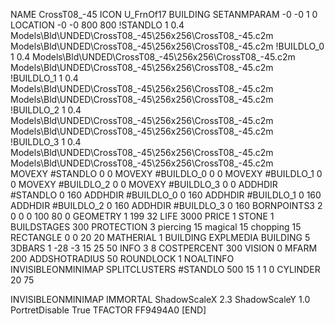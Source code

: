 NAME CrossT08_-45 
ICON U_FrnOf17
BUILDING
SETANMPARAM -0 -0 1 0
LOCATION -0 -0 800 800
!STANDLO      1 0.4 Models\Bld\UNDED\CrossT08_-45\256x256\CrossT08_-45.c2m  Models\Bld\UNDED\CrossT08_-45\256x256\CrossT08_-45.c2m 
!BUILDLO_0    1 0.4  Models\Bld\UNDED\CrossT08_-45\256x256\CrossT08_-45.c2m  Models\Bld\UNDED\CrossT08_-45\256x256\CrossT08_-45.c2m  
!BUILDLO_1    1 0.4  Models\Bld\UNDED\CrossT08_-45\256x256\CrossT08_-45.c2m  Models\Bld\UNDED\CrossT08_-45\256x256\CrossT08_-45.c2m  
!BUILDLO_2    1 0.4  Models\Bld\UNDED\CrossT08_-45\256x256\CrossT08_-45.c2m  Models\Bld\UNDED\CrossT08_-45\256x256\CrossT08_-45.c2m  
!BUILDLO_3    1 0.4  Models\Bld\UNDED\CrossT08_-45\256x256\CrossT08_-45.c2m  Models\Bld\UNDED\CrossT08_-45\256x256\CrossT08_-45.c2m  
MOVEXY #STANDLO    0 0
MOVEXY #BUILDLO_0  0 0
MOVEXY #BUILDLO_1  0 0
MOVEXY #BUILDLO_2  0 0
MOVEXY #BUILDLO_3  0 0
ADDHDIR #STANDLO 0 160
ADDHDIR #BUILDLO_0 0 160
ADDHDIR #BUILDLO_1 0 160
ADDHDIR #BUILDLO_2 0 160
ADDHDIR #BUILDLO_3 0 160
BORNPOINTS3 2 0 0 0 100 80 0
GEOMETRY 1 199 32
LIFE     3000
PRICE 1 STONE 1
BUILDSTAGES 300
PROTECTION 3 piercing 15 magical 15 chopping 15
RECTANGLE 0 0 20 20
MATHERIAL 1 BUILDING
EXPLMEDIA BUILDING 5
3DBARS 1 -28 -3 15 25 50
INFO 3 8
COSTPERCENT 300
VISION 0
MFARM 200
ADDSHOTRADIUS 50
ROUNDLOCK 1
NOALTINFO
INVISIBLEONMINIMAP
SPLITCLUSTERS #STANDLO 500 15 1 1 0
CYLINDER 20 75

INVISIBLEONMINIMAP
IMMORTAL
ShadowScaleX 2.3
ShadowScaleY 1.0
PortretDisable True
TFACTOR FF9494A0
[END]
